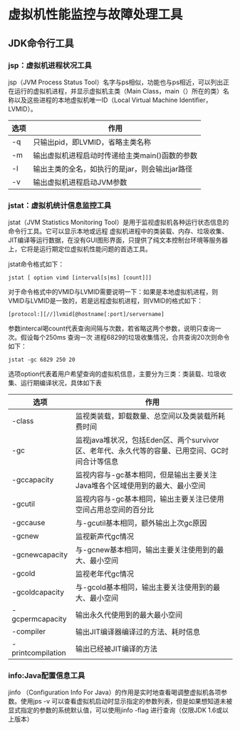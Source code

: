 # 虚拟机性能监控与故障处理工具

## JDK命令行工具

### jsp：虚拟机进程状况工具

jsp（JVM Process Status Tool）名字与ps相似，功能也与ps相近，可以列出正在运行的虚拟机进程，并显示虚拟机主类（Main Class，main（）所在的类）名称以及这些进程的本地虚拟机唯一ID（Local Virtual Machine Identifier，LVMID）。

| 选项 | 作用                                           |
| ---- | ---------------------------------------------- |
| -q   | 只输出pid，即LVMID，省略主类名称               |
| -m   | 输出虚拟机进程启动时传递给主类main()函数的参数 |
| -l   | 输出主类的全名，如执行的是jar，则会输出jar路径 |
| -v   | 输出虚拟机进程启动JVM参数                      |

### jstat：虚拟机统计信息监控工具

jstat（JVM Statistics Monitoring Tool）是用于监视虚拟机各种运行状态信息的命令行工具。它可以显示本地或远程 虚拟机进程中的类装载、内存、垃圾收集、JIT编译等运行数据，在没有GUI图形界面，只提供了纯文本控制台环境等服务器上，它将是运行期定位虚拟机性能问题的首选工具。

jstat命令格式如下：

```shell
jstat [ option vimd [interval[s|ms] [count]]]
```

对于命令格式中的VMID与LVMID需要说明一下：如果是本地虚拟机进程，则VMID与LVMID是一致的，若是远程虚拟机进程，则VMID的格式如下：

```shell
[protocol:][//]lvmid[@hostname[:port]/servername]
```

参数intercal喝count代表查询间隔与次数，若省略这两个参数，说明只查询一次。假设每个250ms 查询一次 进程6829的垃圾收集情况，合共查询20次则命令如下：

```shell
jstat -gc 6829 250 20
```

选项option代表着用户希望查询的虚拟机信息，主要分为三类：类装载、垃圾收集、运行期编译状况，具体如下表

| 选项              | 作用                                                         |
| ----------------- | ------------------------------------------------------------ |
| -class            | 监视类装载，卸载数量、总空间以及类装载所耗费时间             |
| -gc               | 监视java堆状况，包括Eden区、两个survivor区、老年代、永久代等的容量、已用空间、GC时间合计等信息 |
| -gccapacity       | 监视内容与-gc基本相同，但是输出主要关注Java堆各个区域使用到的最大、最小空间 |
| -gcutil           | 监视内容与-gc基本相同，输出主要关注已使用空间占用总空间的百分比 |
| -gccause          | 与-gcutil基本相同，额外输出上次gc原因                        |
| -gcnew            | 监视新声代gc情况                                             |
| -gcnewcapacity    | 与-gcnew基本相同，输出主要关注使用到的最大、最小空间         |
| -gcold            | 监视老年代gc情况                                             |
| -gcoldcapacity    | 与-gcold基本相同，输出主要关注使用到的最大、最小空间         |
| -gcpermcapacity   | 输出永久代使用到的最大最小空间                               |
| -compiler         | 输出JIT编译器编译过的方法、耗时信息                          |
| -printcompilation | 输出已经被JIT编译的方法                                      |

### info:Java配置信息工具

jinfo （Configuration Info For Java）的作用是实时地查看喝调整虚拟机各项参数。使用jps -v 可以查看虚拟机启动时显示指定的参数列表，但是如果想知道未被显式指定的参数的系统默认值，可以使用jinfo -flag 进行查询（仅限JDK 1.6或以上版本）

